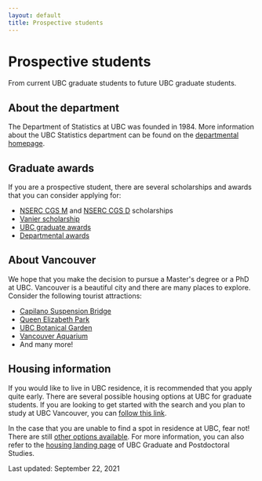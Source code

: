 ```yaml
---
layout: default
title: Prospective students
---
```


# Prospective students

From current UBC graduate students to future UBC graduate students.


## About the department

The Department of Statistics at UBC was founded in 1984. More information about the UBC Statistics department can be found on the [departmental homepage](https://www.stat.ubc.ca/).

<!--
## Funding

As per [UBC's guidelines](https://www.grad.ubc.ca/awards/minimum-funding-policy-phd-students),
all graduate students are offered at least $22,000CAD per year.
These come from a combination of scholarships, TAships, and RAships.
What this means is that the funding might be contingent on you
working as a TA, for example, but that the department guarantees
PhD students in the department are also offered tuition waivers.
-->

## Graduate awards

If you are a prospective student, there are several scholarships and awards that you can consider applying for:
- [NSERC CGS M](https://www.nserc-crsng.gc.ca/students-etudiants/pg-cs/cgsm-bescm_eng.asp) and [NSERC CGS D](https://www.nserc-crsng.gc.ca/students-etudiants/pg-cs/cgsd-bescd_eng.asp) scholarships
- [Vanier scholarship](https://vanier.gc.ca/en/home-accueil.html)
- [UBC graduate awards](https://www.grad.ubc.ca/scholarships-awards-funding/award-opportunities)
- [Departmental awards](https://www.stat.ubc.ca/award-descriptions)


## About Vancouver

We hope that you make the decision to pursue a Master's degree or a PhD at UBC. Vancouver is a beautiful city and there are many places to explore. Consider the following tourist attractions:
- [Capilano Suspension Bridge](https://www.capbridge.com/)
- [Queen Elizabeth Park](https://vancouver.ca/parks-recreation-culture/queen-elizabeth-park.aspx)
- [UBC Botanical Garden](https://botanicalgarden.ubc.ca/)
- [Vancouver Aquarium](https://www.vanaqua.org/)
- And many more!


## Housing information

If you would like to live in UBC residence, it is recommended that you apply quite early. There are several possible housing options at UBC for graduate students. If you are looking to get started with the search and you plan to study at UBC Vancouver, you can [follow this link](https://vancouver.housing.ubc.ca/getting-started/graduate-students/).

In the case that you are unable to find a spot in residence at UBC, fear not! There are still [other options available](https://vancouver.housing.ubc.ca/other-housing/more-campus-housing/). For more information, you can also refer to the [housing landing page](https://www.grad.ubc.ca/campus-community/life-vancouver/housing) of UBC Graduate and Postdoctoral Studies.


Last updated: September 22, 2021
